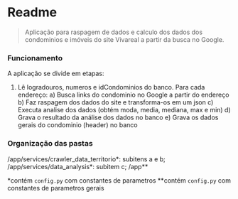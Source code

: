 # Readme 

> Aplicação para raspagem de dados e calculo dos dados dos condominios e imóveis do site Vivareal a partir da busca no Google. 

### Funcionamento

A aplicação se divide em etapas:

1) Lê logradouros, numeros e idCondominios do banco. Para cada endereço:
    a) Busca links do condominio no Google a partir do endereço
    b) Faz raspagem dos dados do site e transforma-os em um json
    c) Executa analise dos dados (obtém moda, media, mediana, max e min)
    d) Grava o resultado da análise dos dados no banco
    e) Grava os dados gerais do condominio (header) no banco

### Organização das pastas

/app/services/crawler_data_territorio*: subitens a e b;
/app/services/data_analysis*: subitem c;
/app**

*contém `config.py` com constantes de parametros
**contém `config.py` com constantes de parametros gerais
